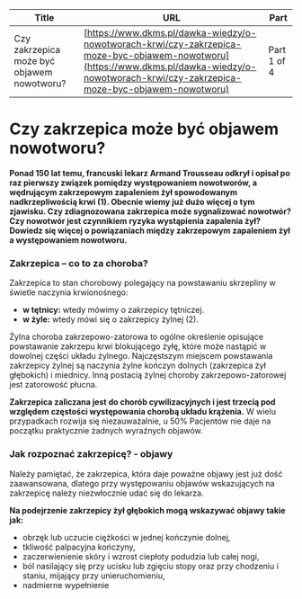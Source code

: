 | **Title**       | **URL**           | **Part**              |
|-----------------|-------------------|-----------------------|
| Czy zakrzepica może być objawem nowotworu?         | [https://www.dkms.pl/dawka-wiedzy/o-nowotworach-krwi/czy-zakrzepica-moze-byc-objawem-nowotworu](https://www.dkms.pl/dawka-wiedzy/o-nowotworach-krwi/czy-zakrzepica-moze-byc-objawem-nowotworu)    | Part 1 of 4          |

# Czy zakrzepica może być objawem nowotworu?

**Ponad 150 lat temu, francuski lekarz Armand Trousseau odkrył i opisał po raz pierwszy związek pomiędzy występowaniem nowotworów, a wędrującym zakrzepowym zapaleniem żył spowodowanym nadkrzepliwością krwi (1\). Obecnie wiemy już dużo więcej o tym zjawisku. Czy zdiagnozowana zakrzepica może sygnalizować nowotwór? Czy nowotwór jest czynnikiem ryzyka wystąpienia zapalenia żył? Dowiedz się więcej o powiązaniach między zakrzepowym zapaleniem żył a występowaniem nowotworu.**


### Zakrzepica – co to za choroba?


Zakrzepica to stan chorobowy polegający na powstawaniu skrzepliny w świetle naczynia krwionośnego:


* **w tętnicy:** wtedy mówimy o zakrzepicy tętniczej.
* **w żyle:** wtedy mówi się o zakrzepicy żylnej (2\).


Żylna choroba zakrzepowo\-zatorowa to ogólne określenie opisujące powstawanie zakrzepu krwi blokującego żyłę, które może nastąpić w dowolnej części układu żylnego. Najczęstszym miejscem powstawania zakrzepicy żylnej są naczynia żylne kończyn dolnych (zakrzepica żył głębokich) i miednicy. Inną postacią żylnej choroby zakrzepowo\-zatorowej jest zatorowość płucna.


**Zakrzepica zaliczana jest do chorób cywilizacyjnych i jest trzecią pod względem częstości występowania chorobą układu krążenia.** W wielu przypadkach rozwija się niezauważalnie, u 50% Pacjentów nie daje na początku praktycznie żadnych wyraźnych objawów.


### Jak rozpoznać zakrzepicę? \- objawy


Należy pamiętać, że zakrzepica, która daje poważne objawy jest już dość zaawansowana, dlatego przy występowaniu objawów wskazujących na zakrzepicę należy niezwłocznie udać się do lekarza.


**Na podejrzenie zakrzepicy żył głębokich mogą wskazywać objawy takie jak:**


* obrzęk lub uczucie ciężkości w jednej kończynie dolnej,
* tkliwość palpacyjna kończyny,
* zaczerwienienie skóry i wzrost ciepłoty podudzia lub całej nogi,
* ból nasilający się przy ucisku lub zgięciu stopy oraz przy chodzeniu i staniu, mijający przy unieruchomieniu,
* nadmierne wypełnienie 
